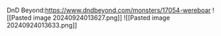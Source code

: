 DnD Beyond:https://www.dndbeyond.com/monsters/17054-wereboar
![[Pasted image 20240924013627.png]]
![[Pasted image 20240924013633.png]]